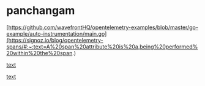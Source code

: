# panchangam

[https://github.com/wavefrontHQ/opentelemetry-examples/blob/master/go-example/auto-instrumentation/main.go](https://signoz.io/blog/opentelemetry-spans/#:~:text=A%20span%20attribute%20is%20a,being%20performed%20within%20the%20span.)

[text](https://signoz.io/blog/opentelemetry-spans/#:~:text=A%20span%20attribute%20is%20a,being%20performed%20within%20the%20span.)

[text](https://help.sumologic.com/docs/apm/traces/get-started-transaction-tracing/opentelemetry-instrumentation/go/traceid-and-spanid-injection-into-logs/)
